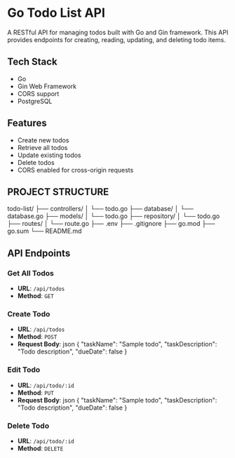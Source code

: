 # Go Todo List API

A RESTful API for managing todos built with Go and Gin framework. This API provides endpoints for creating, reading, updating, and deleting todo items.

## Tech Stack
- Go
- Gin Web Framework
- CORS support
- PostgreSQL

## Features
- Create new todos
- Retrieve all todos
- Update existing todos
- Delete todos
- CORS enabled for cross-origin requests

## PROJECT STRUCTURE 

todo-list/
├── controllers/
│   └── todo.go
├── database/
│   └── database.go
├── models/
│   └── todo.go
├── repository/
│   └── todo.go
├── routes/
│   └── route.go
├── .env
├── .gitignore
├── go.mod
├── go.sum
└── README.md

## API Endpoints

### Get All Todos
- **URL**: `/api/todos`
- **Method**: `GET`

### Create Todo
- **URL**: `/api/todos`
- **Method**: `POST`
- **Request Body**:
json
{
    "taskName": "Sample todo",
    "taskDescription": "Todo description",
    "dueDate": false
}

### Edit Todo
- **URL**: `/api/todo/:id`
- **Method**: `PUT`
- **Request Body**:
json
{
    "taskName": "Sample todo",
    "taskDescription": "Todo description",
    "dueDate": false
}

### Delete Todo
- **URL**: `/api/todo/:id`
- **Method**: `DELETE`

```